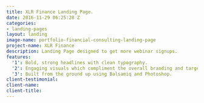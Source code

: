 ```yaml
---
title: XLR Finance Landing Page.
date: 2016-11-29 06:25:28 Z
categories:
- landing-pages
layout: landing
image-name: portfolio-financial-consulting-landing-page
project-name: XLR Finance
description: Landing Page designed to get more webinar signups.
features:
  '1': Bold, strong headlines with clean typography.
  '2': Engaging visuals which compliment the overall branding and target audience.
  '3': Built from the ground up using Balsamiq and Photoshop.
client-testimonial: 
client-name: 
client-title: 
---
```



